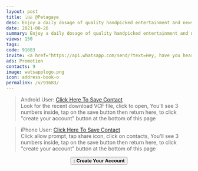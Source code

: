 ```yaml
---
layout: post
title: 🇯🇲 @Petagaye 
desc: Enjoy a daily dosage of quality handpicked entertainment and news Via our WhatsApp Status updates
date: 2021-08-26
summary: Enjoy a daily dosage of quality handpicked entertainment and news Via your WhatsApp Status, my iD code is 91683 I'm a proud member since
views: 150
tags: 
code: 91683
invite: <a href="https://api.whatsapp.com/send/?text=Hey, have you heard about this WhatsApp TV. Check out their website https://www.watsapp.tv and if you want to join use my code 91683 because I'm a member" class="page-scroll">Invite Friends</a>
ads: Promotion
contacts: 9
image: watsapplogo.png
icon: address-book-o
permalink: /v/91683/
---
```



><i class="fa fa-android"></i> Android User: <a href="/watsapptv.vcf" target="_blank" class="page-scroll">Click Here To Save Contact</a><br>Look for the recent download VCF file, click to open, You'll see 3 numbers inside, tap on the save button then return here, to click "create your account" button at the bottom of this page

><i class="fa fa-apple"></i> iPhone User: <a href="/watsapptv.vcf" target="_blank" class="page-scroll">Click Here To Save Contact</a><br>Click allow prompt, tap share icon, click on contacts, You'll see 3 numbers inside, tap on the save button then return here, to click "create your account" button at the bottom of this page
   
<center><a href="/v/91683/signup" class="page-scroll"><button class="btn btn-outline btn-xl" id="#signup"><strong><i class="fa fa-address-book-o"></i> : Create Your Account</strong></button></a></center>
